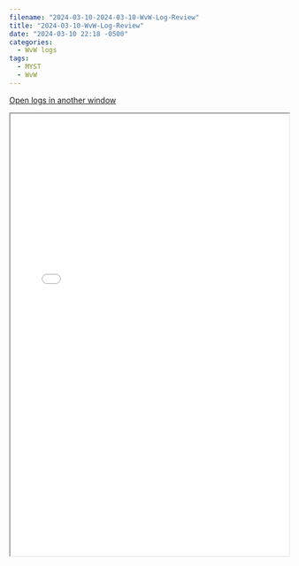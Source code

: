 ```yaml
---
filename: "2024-03-10-2024-03-10-WvW-Log-Review"
title: "2024-03-10-WvW-Log-Review"
date: "2024-03-10 22:18 -0500"
categories:
  - WvW logs
tags:
  - MYST
  - WvW
---
```

<a href="/assets/wvwlogs/reports20240310.html#20240310-WvW-Log-Review" target="_blank">Open logs in another window</a>

<iframe src="/assets/wvwlogs/reports20240310.html#20240310-WvW-Log-Review" width="100%" height="800" style="display:block; margin: 0 auto;"> </iframe>